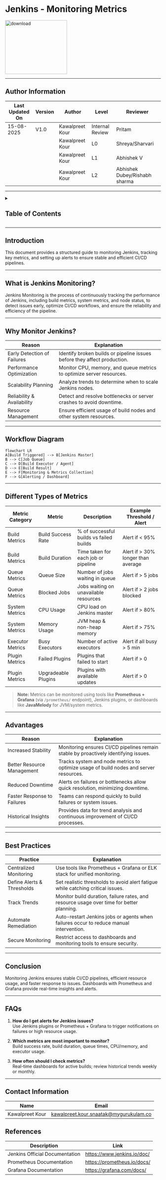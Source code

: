 # Jenkins - Monitoring Metrics


<img width="200" height="174" alt="download" src="https://github.com/user-attachments/assets/edbf83f3-ad24-4621-967d-4bd7fab0d1f3" />

---

## Author Information

| Last Updated On | Version | Author           | Level           | Reviewer               |
|-----------------|---------|------------------|-----------------|------------------------|
| 15-08-2025      | V1.0    | Kawalpreet Kour  | Internal Review | Pritam                 |
|                 |         | Kawalpreet Kour  | L0              | Shreya/Sharvari        |
|                 |         | Kawalpreet Kour  | L1              | Abhishek V             |
|                 |         | Kawalpreet Kour  | L2              | Abhishek Dubey/Rishabh sharma |

---

<details>
  <summary><h2><strong>Table of Contents</strong></h2></summary>

- [Introduction](#introduction)
- [What is Jenkins Monitoring?](#what-is-jenkins-monitoring)
- [Why Monitor Jenkins?](#why-monitor-jenkins)
- [Workflow Diagram](#workflow-diagram)
- [Different Types of Metrics](#different-types-of-metrics)
- [Advantages ](#advantages)
- [Best Practices](#best-practices)
- [Conclusion](#conclusion)
- [FAQs](#faqs)
- [References](#references)

</details>

---

## Introduction
This document provides a structured guide to monitoring Jenkins, tracking key metrics, and setting up alerts to ensure stable and efficient CI/CD pipelines.

---

## What is Jenkins Monitoring?
Jenkins Monitoring is the process of continuously tracking the performance of Jenkins, including build metrics, system metrics, and node status, to detect issues early, optimize CI/CD workflows, and ensure the reliability and efficiency of the pipeline.

---

## Why Monitor Jenkins?

| Reason | Explanation |
|--------|-------------|
| Early Detection of Failures | Identify broken builds or pipeline issues before they affect production. |
| Performance Optimization | Monitor CPU, memory, and queue metrics to optimize server resources. |
| Scalability Planning | Analyze trends to determine when to scale Jenkins nodes. |
| Reliability & Availability | Detect and resolve bottlenecks or server crashes to avoid downtime. |
| Resource Management | Ensure efficient usage of build nodes and other system resources. |

---




## Workflow Diagram

```mermaid
flowchart LR
A[Build Triggered] --> B[Jenkins Master]
B --> C[Job Queue]
C --> D[Build Executor / Agent]
D --> E[Build Result]
E --> F[Monitoring & Metrics Collection]
F --> G[Alerting / Dashboard]
```

---

## Different Types of Metrics


| Metric Category  | Metric              | Description                             | Example Threshold / Alert         |
| ---------------- | ------------------ | ---------------------------------------  | --------------------------------- |
| Build Metrics    | Build Success Rate  | % of successful builds vs failed builds | Alert if < 95%                    |
| Build Metrics    | Build Duration      | Time taken for each job or pipeline     | Alert if > 30% longer than average |
| Queue Metrics    | Queue Size          | Number of jobs waiting in queue         | Alert if > 5 jobs                 |
| Queue Metrics    | Blocked Jobs        | Jobs waiting on unavailable resources   | Alert if > 2 jobs blocked         |
| System Metrics   | CPU Usage           | CPU load on Jenkins master              | Alert if > 80%                    |
| System Metrics   | Memory Usage        | JVM heap & non-heap memory              | Alert if > 75%                    |
| Executor Metrics | Busy Executors      | Number of active executors              | Alert if all busy > 5 min         |
| Plugin Metrics   | Failed Plugins      | Plugins that failed to start            | Alert if > 0                      |
| Plugin Metrics   | Upgradeable Plugins | Plugins with available updates          | Alert if > 0                      |

> **Note:** Metrics can be monitored using tools like **Prometheus + Grafana** (via `/prometheus/` endpoint), Jenkins plugins, or dashboards like **JavaMelody** for JVM/system metrics.

---
## Advantages

| Reason | Explanation |
|--------|-------------|
| Increased Stability | Monitoring ensures CI/CD pipelines remain stable by proactively identifying issues. |
| Better Resource Management | Tracks system and node metrics to optimize usage of build nodes and server resources. |
| Reduced Downtime | Alerts on failures or bottlenecks allow quick resolution, minimizing downtime. |
| Faster Response to Failures | Teams can respond quickly to build failures or system issues. |
| Historical Insights | Provides data for trend analysis and continuous improvement of CI/CD processes. |

---

## Best Practices

| Practice | Explanation |
|----------|-------------|
| Centralized Monitoring | Use tools like Prometheus + Grafana or ELK stack for unified monitoring. |
| Define Alerts & Thresholds | Set realistic thresholds to avoid alert fatigue while catching critical issues. |
| Track Trends | Monitor build duration, failure rates, and resource usage over time for better planning. |
| Automate Remediation | Auto-restart Jenkins jobs or agents when failures occur to reduce manual intervention. |
| Secure Monitoring | Restrict access to dashboards and monitoring tools to ensure security. |

---

## Conclusion
Monitoring Jenkins ensures stable CI/CD pipelines, efficient resource usage, and faster response to issues. Dashboards with Prometheus and Grafana provide real-time insights and alerts.

---
## FAQs

1. **How do I get alerts for Jenkins issues?**  
   Use Jenkins plugins or Prometheus + Grafana to trigger notifications on failures or high resource usage.

2. **Which metrics are most important to monitor?**  
   Build success rate, build duration, queue times, CPU/memory, and executor usage.

3. **How often should I check metrics?**  
   Real-time dashboards for active builds; review historical trends weekly or monthly.

---

## Contact Information

| Name             | Email                          |
|------------------|--------------------------------|
| Kawalpreet Kour  | kawalpreet.kour.snaatak@mygurukulam.co |


## References

| Description                   | Link                                        |
|-------------------------------|---------------------------------------------|
| Jenkins Official Documentation | https://www.jenkins.io/doc/                 |
| Prometheus Documentation       | https://prometheus.io/docs/                 |
| Grafana Documentation          | https://grafana.com/docs/                   |


